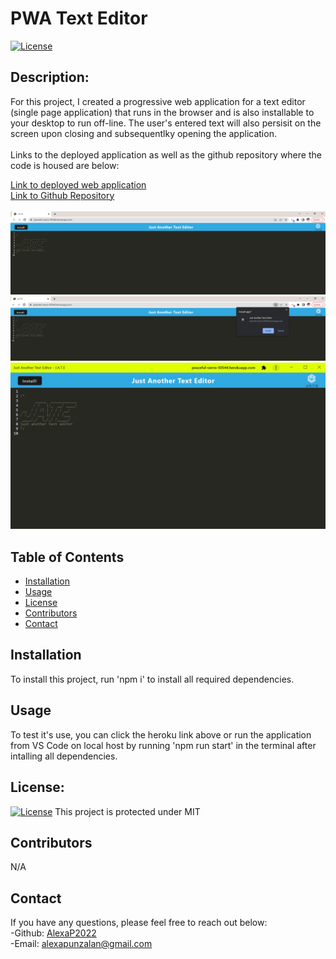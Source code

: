 # PWA Text Editor
[![License](https://img.shields.io/badge/License-MIT-blue.svg)](https://opensource.org/licenses/MIT)
## Description:
For this project, I created a progressive web application for a text editor (single page application) that runs in the browser and is also installable to your desktop to run off-line.  The user's entered text will also persisit on the screen  upon closing and subsequentlky opening the application.<br><br> Links to the deployed application as well as the github repository where the code is housed are below:<br>

[Link to deployed web application](https://peaceful-sierra-50544.herokuapp.com/)<br>
[Link to Github Repository](https://github.com/AlexaP2022/PWA-Text-Editor)<br><br>
![Screenshot of Deployed Application on browser](./images/Screenshot1.png)<br>
![Screenshot of installer confirmation](./images/Screenshot2%20-%20installation.png)<br>
![Screenshot of installed application from the desktop](./images/Screenshot3%20-%20deployed%20desktop%20application.png)
<br>
## Table of Contents
* [Installation](#installation)
* [Usage](#usage)
* [License](#license)
* [Contributors](#contributors)
* [Contact](#contact)
## Installation
To install this project, run 'npm i' to install all required dependencies.
## Usage
To test it's use, you can click the heroku link above or run the application from VS Code on local host by running 'npm run start' in the terminal after intalling all dependencies.
## License:
[![License](https://img.shields.io/badge/License-MIT-blue.svg)](https://opensource.org/licenses/MIT)
 This project is protected under MIT 
## Contributors
N/A
## Contact 
If you have any questions, please feel free to reach out below: <br>
-Github: [AlexaP2022](http://github.com/AlexaP2022) <br>
-Email: [alexapunzalan@gmail.com](mailto:user@example.com)